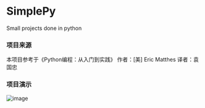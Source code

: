 # SimplePy
Small projects done in python

### 项目来源
本项目参考于《Python编程：从入门到实践》
作者：[美] Eric Matthes
译者：袁国忠

### 项目演示
![image](https://github.com/eussi/SimplePy/images/alien_invasion/invasion_demo.png)

